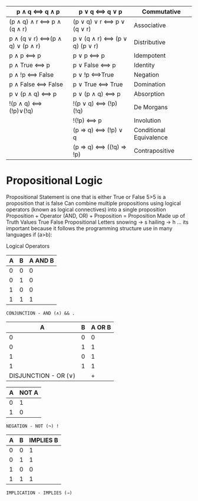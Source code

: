 
| p ∧ q ⟺  q ∧ p                 | p ∨ q ⟺ q ∨ p                  | Commutative             |
| ------------------------------ | ------------------------------ | ----------------------- |
| (p ∧ q) ∧ r ⟺ p ∧ (q ∧ r)      | (p ∨ q) ∨ r ⟺ p ∨ (q ∨ r)      | Associative             |
| p ∧ (q ∨ r) ⟺(p ∧ q) ∨ (p ∧ r) | p ∨ (q ∧ r) ⟺ (p ∨ q)  (p ∨ r) | Distributive            |
| p ∧ p ⟺ p                      | p ∨ p ⟺ p                      | Idempotent              |
| p ∧ True ⟺ p                   | p ∨ False ⟺ p                  | Identity                |
| p ∧ !p ⟺ False                 | p ∨ !p ⟺True                   | Negation                |
| p ∧ False ⟺ False              | p ∨ True ⟺ True                | Domination              |
| p ∨ (p ∧ q) ⟺ p                | p ∨ (p ∧ q) ⟺ p                | Absorption              |
| !(p ∧ q) ⟺ (!p)∨(!q)           | !(p ∨ q) ⟺ (!p)  (!q)          | De Morgans              |
|                                | !(!p) ⟺ p                      | Involution              |
|                                | (p ⇒ q) ⟺ (!p) ∨ q             | Conditional Equivalence |
|                                | (p ⇒ q) ⟺ ((!q) ⇒ !p)          | Contrapositive          |



# Propositional Logic
Propositional Statement is one that is either True or False 
	5>5 is a proposition that is false
	Can combine multiple propositions using logical operators (known as logical connectives) into a single proposition
		Proposition + Operator (AND, OR) + Proposition = Proposition
	Made up of Truth Values 
		True False
	Propositional Letters
		snowing -> s
		hailing -> h
		...
its important because it follows the programming structure use in many languages 
	if (a>b):


Logical Operators 

| A   | B   | A AND B |
| --- | --- | ------- |
| 0   | 0   | 0       |
| 0   | 1   | 0       |
| 1   | 0   | 0       |
| 1   | 1   | 1       |
	CONJUNCTION - AND (∧) && .

| A   | B   | A OR B |
| --- | --- | ------ |
| 0   | 0   | 0      |
| 0   | 1   | 1      |
| 1   | 0   | 1      |
| 1   | 1   | 1      |
	DISJUNCTION - OR (∨) || +

| A   | NOT A |
| --- | ----- |
| 0   | 1     |
| 1   | 0     |
	NEGATION - NOT (¬) !

| A   | B   | IMPLIES B |
| --- | --- | --------- |
| 0   | 0   | 1         |
| 0   | 1   | 1         |
| 1   | 0   | 0         |
| 1   | 1   | 1         |
	IMPLICATION - IMPLIES (⇒)
